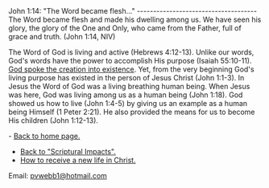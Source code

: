  <head> <title>(PVW) John 1:14: "The Word became flesh..."</title> <meta content="IE=9" http-equiv="X-UA-Compatible"></meta> <link href="css/page_style.css" rel="stylesheet" type="text/css"></link> </head><body><div class="page_style"> John 1:14: "The Word became flesh..."
-------------------------------------

<div class="p">The Word became flesh and made his dwelling among us. We have seen his glory, the glory of the One and Only, who came from the Father, full of grace and truth. (John 1:14, NIV)

 The Word of God is living and active (Hebrews 4:12-13). Unlike our words, God's words have the power to accomplish His purpose (Isaiah 55:10-11). [God spoke the creation into existence](glory.html). Yet, from the very beginning God's living purpose has existed in the person of Jesus Christ (John 1:1-3). In Jesus the Word of God was a living breathing human being. When Jesus was here, God was living among us as a human being (John 1:18). God showed us how to live (John 1:4-5) by giving us an example as a human being Himself (1 Peter 2:21). He also provided the means for us to become His children (John 1:12-13).</div>  </div>- [Back to home page.](noframesindex.html)
- [Back to "Scriptural Impacts".](impacts.html)
- [How to receive a new life in Christ.](gospel.html)

Email: [pvwebb1@hotmail.com](mailto:pvwebb1@hotmail.com)

